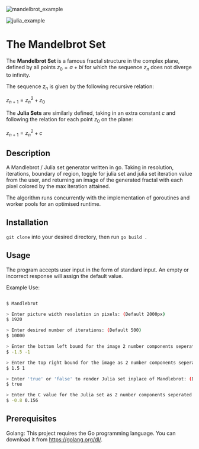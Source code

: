 
![mandelbrot_example](https://github.com/user-attachments/assets/a5db090a-e2a5-47bc-b6b3-3d84b619391f)

![julia_example]()

# The Mandelbrot Set

The **Mandelbrot Set** is a famous fractal structure in the complex plane, defined by all points  $z_0 = a + bi$ for which the sequence $z_n$ does not diverge to infinity. 

The sequence $z_n$ is given by the following recursive relation:

$z_{n+1} = z_n^2 + z_0$

The **Julia Sets** are similarly defined, taking in an extra constant $c$ and following the relation for each point $z_0$ on the plane:

$z_{n+1} = z_n^2 +c$

## Description

A Mandlebrot / Julia set generator written in go. Taking in resolution, iterations, boundary of region, toggle for julia set and julia set iteration value from the user, and returning an image of the generated fractal with each pixel colored by the max iteration attained.

The algorithm runs concurrently with the implementation of goroutines and worker pools for an optimised runtime.

## Installation

`git clone` into your desired directory, then run `go build .`

## Usage

The program accepts user input in the form of standard input. An empty or incorrect response will assign the default value.

Example Use:

```bash

$ Mandlebrot

> Enter picture width resolution in pixels: (Default 2000px)
$ 1920

> Enter desired number of iterations: (Default 500)
$ 10000 

> Enter the bottom left bound for the image 2 number components seperated by a space: (Default: -2 -2)
$ -1.5 -1

> Enter the top right bound for the image as 2 number components seperated by a space: (Default: 2 2)
$ 1.5 1

> Enter 'true' or 'false' to render Julia set inplace of Mandlebrot: (Default is 'false')
$ true 

> Enter the C value for the Julia set as 2 number components seperated by a space: (Default: 0.35 0.35)
$ -0.8 0.156
```

## Prerequisites

Golang: This project requires the Go programming language. You can download it from https://golang.org/dl/.
